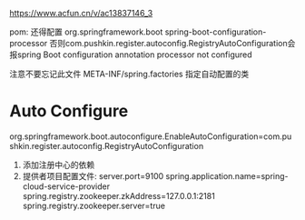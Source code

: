 https://www.acfun.cn/v/ac13837146_3



pom: 
还得配置
        <dependency>
            <groupId>org.springframework.boot</groupId>
            <artifactId>spring-boot-configuration-processor</artifactId>
        </dependency>
否则com.pushkin.register.autoconfig.RegistryAutoConfiguration会报spring Boot configuration annotation processor not configured

注意不要忘记此文件
META-INF/spring.factories
指定自动配置的类
# Auto Configure
org.springframework.boot.autoconfigure.EnableAutoConfiguration=com.pushkin.register.autoconfig.RegistryAutoConfiguration




1. 添加注册中心的依赖
2. 提供者项目配置文件:
server.port=9100
spring.application.name=spring-cloud-service-provider
spring.registry.zookeeper.zkAddress=127.0.0.1:2181
spring.registry.zookeeper.server=true